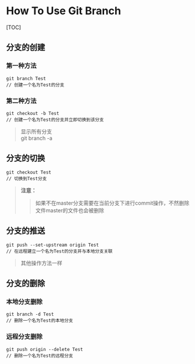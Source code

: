 # How To Use Git Branch

[TOC]

## 分支的创建

### 第一种方法

```
git branch Test
// 创建一个名为Test的分支
```
### 第二种方法

```
git checkout -b Test
// 创建一个名为Test的分支并立即切换到该分支
```
> 显示所有分支  
> git branch -a
## 分支的切换

```
git checkout Test
// 切换到Test分支
```
> **注意：**
>
> > 如果不在master分支需要在当前分支下进行commit操作，不然删除文件master的文件也会被删除

## 分支的推送

```
git push --set-upstream origin Test
// 在远程建立一个名为Test的分支并与本地分支关联
```
> 其他操作方法一样
## 分支的删除

### 本地分支删除

```
git branch -d Test
// 删除一个名为Test的本地分支
```
### 远程分支删除

```
git push origin --delete Test
// 删除一个名为Test的远程分支
```